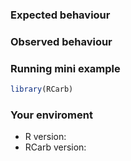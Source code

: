 ### Expected behaviour

### Observed behaviour

### Running mini example

```r
library(RCarb)

```

### Your enviroment

- R version:
- RCarb version: 
